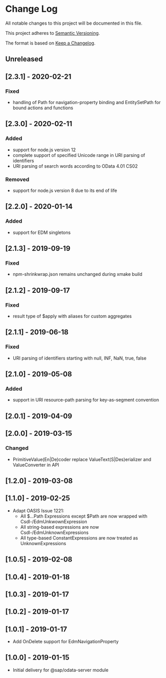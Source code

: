 # Change Log

All notable changes to this project will be documented in this file.

This project adheres to [Semantic Versioning](https://semver.org/).

The format is based on [Keep a Changelog](https://keepachangelog.com/).

## Unreleased

## [2.3.1] - 2020-02-21

### Fixed
- handling of Path for navigation-property binding and EntitySetPath for bound actions and functions

## [2.3.0] - 2020-02-11

### Added
- support for node.js version 12
- complete support of specified Unicode range in URI parsing of identifiers
- URI parsing of search words according to OData 4.01 CS02

### Removed
- support for node.js version 8 due to its end of life

## [2.2.0] - 2020-01-14

### Added
- support for EDM singletons

## [2.1.3] - 2019-09-19

### Fixed
- npm-shrinkwrap.json remains unchanged during xmake build

## [2.1.2] - 2019-09-17

### Fixed
- result type of $apply with aliases for custom aggregates

## [2.1.1] - 2019-06-18

### Fixed
- URI parsing of identifiers starting with null, INF, NaN, true, false 

## [2.1.0] - 2019-05-08

### Added
- support in URI resource-path parsing for key-as-segment convention

## [2.0.1] - 2019-04-09

## [2.0.0] - 2019-03-15
### Changed
- PrimitiveValue(En|De)coder replace ValueText(S|Des)erializer and ValueConverter in API

## [1.2.0] - 2019-03-08

## [1.1.0] - 2019-02-25

- Adapt OASIS Issue 1221:
    - All $...Path Expressions except $Path are now wrapped with Csdl-/EdmUnkwownExpression
    - All string-based expressions are now Csdl-/EdmUnknownExpressions
    - All type-based ConstantExpressions are now treated as UnknownExpressions

## [1.0.5] - 2019-02-08

## [1.0.4] - 2019-01-18

## [1.0.3] - 2019-01-17

## [1.0.2] - 2019-01-17

## [1.0.1] - 2019-01-17
- Add OnDelete support for EdmNavigationProperty

## [1.0.0] - 2019-01-15

* Initial delivery for @sap/odata-server module
